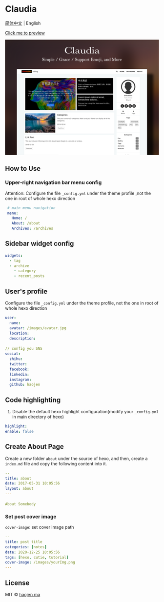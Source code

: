 # Claudia

[简体中文](./README-EN.md) | English

[Click me to preview](https://haojen.github.io/Claudia-theme-blog/)

![cover](./screenshot/claudia-cover.png)

## How to Use

### Upper-right navigation bar menu config

Attention: Configure the file `_config.yml` under the theme profile ,not the one in root of whole hexo direction

```yaml
 # main menu navigation
 menu:
   Home: /
   About: /about
   Archives: /archives
```

## Sidebar widget config

```yaml
widgets:
  - tag
  - archive
	- category
	- recent_posts
```

## User's profile

Configure the file `_config.yml` under the theme profile, not the one in  root of whole hexo direction

```yaml
user:
  name: 
  avatar: /images/avatar.jpg
  location:
  description:

// config you SNS
social:
  zhihu:
  twitter:
  facebook:
  linkedin:
  instagram:
  github: haojen

```

## Code highlighting

1. Disable the default hexo highlight configuration(modify your `_config.yml` in main directory of hexo)

```yaml
highlight:
enable: false
```

## Create About Page

Create a new folder `about` under the source of hexo, and then, create a `index.md` file and copy the following content into it.

```yaml
--
title: about
date: 2017-05-31 10:05:56
layout: about
---

About Somebody
```

### Set post cover image

`cover-image`:  set  cover image path

```yaml
--
title: post title
categories: [notes]
date: 2020-12-25 10:05:56
tags: [hexo, cutie, tutorial]
cover-image: /images/yourImg.png
---
```

## License

MIT © [haojen ma](http://haojen.github.io/)
